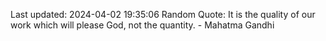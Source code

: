 Last updated: 2024-04-02 19:35:06
Random Quote: It is the quality of our work which will please God, not the quantity. - Mahatma Gandhi